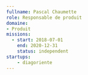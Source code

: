 ```yaml
---
fullname: Pascal Chaumette
role: Responsable de produit
domaine:
- Produit
missions:
  - start: 2018-07-01
    end: 2020-12-31
    status: independent
startups:
    - diagoriente
---
```

